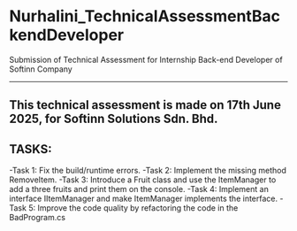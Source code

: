 # Nurhalini_TechnicalAssessmentBackendDeveloper
Submission of Technical Assessment for Internship Back-end Developer of Softinn Company

------------------------------------------------------------------------------------------
This technical assessment is made on 17th June 2025, for Softinn Solutions Sdn. Bhd.
------------------------------------------------------------------------------------------
TASKS:
------
-Task 1: Fix the build/runtime errors.
-Task 2: Implement the missing method RemoveItem.
-Task 3: Introduce a Fruit class and use the ItemManager<Fruit> to add a three fruits and print them on the console.
-Task 4: Implement an interface IItemManager and make ItemManager implements the interface.
-Task 5: Improve the code quality by refactoring the code in the BadProgram.cs
